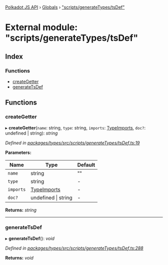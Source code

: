[Polkadot JS API](../README.md) › [Globals](../globals.md) › ["scripts/generateTypes/tsDef"](_scripts_generatetypes_tsdef_.md)

# External module: "scripts/generateTypes/tsDef"

## Index

### Functions

* [createGetter](_scripts_generatetypes_tsdef_.md#creategetter)
* [generateTsDef](_scripts_generatetypes_tsdef_.md#generatetsdef)

## Functions

###  createGetter

▸ **createGetter**(`name`: string, `type`: string, `imports`: [TypeImports](../interfaces/_scripts_util_imports_.typeimports.md), `doc?`: undefined | string): *string*

*Defined in [packages/types/src/scripts/generateTypes/tsDef.ts:19](https://github.com/polkadot-js/api/blob/9c337422a5/packages/types/src/scripts/generateTypes/tsDef.ts#L19)*

**Parameters:**

Name | Type | Default |
------ | ------ | ------ |
`name` | string | "" |
`type` | string | - |
`imports` | [TypeImports](../interfaces/_scripts_util_imports_.typeimports.md) | - |
`doc?` | undefined &#124; string | - |

**Returns:** *string*

___

###  generateTsDef

▸ **generateTsDef**(): *void*

*Defined in [packages/types/src/scripts/generateTypes/tsDef.ts:288](https://github.com/polkadot-js/api/blob/9c337422a5/packages/types/src/scripts/generateTypes/tsDef.ts#L288)*

**Returns:** *void*
